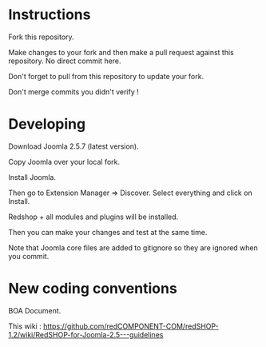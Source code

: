 Instructions
=============

Fork this repository.

Make changes to your fork and then make a pull request against this repository. No direct commit here.

Don't forget to pull from this repository to update your fork.

Don't merge commits you didn't verify !

Developing
==========

Download Joomla 2.5.7 (latest version).

Copy Joomla over your local fork.

Install Joomla.

Then go to Extension Manager => Discover. Select everything and click on Install.

Redshop + all modules and plugins will be installed.

Then you can make your changes and test at the same time.

Note that Joomla core files are added to gitignore so they are ignored when you commit.


New coding conventions
======================

BOA Document.

This wiki : https://github.com/redCOMPONENT-COM/redSHOP-1.2/wiki/RedSHOP-for-Joomla-2.5---guidelines
